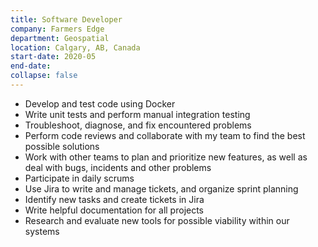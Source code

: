 ```yaml
---
title: Software Developer
company: Farmers Edge
department: Geospatial
location: Calgary, AB, Canada
start-date: 2020-05
end-date:
collapse: false
---
```

<section class="tasks">
<ul class="job-tasks">
<li>Develop and test code using Docker</li>
<li>Write unit tests and perform manual integration testing</li>
<li>Troubleshoot, diagnose, and fix encountered problems</li>
<li>Perform code reviews and collaborate with my team to find the best possible solutions</li>
<li>Work with other teams to plan and prioritize new features, as well as deal with bugs, incidents and other problems</li>
<li>Participate in daily scrums</li>
<li>Use Jira to write and manage tickets, and organize sprint planning</li>
<li>Identify new tasks and create tickets in Jira</li>
<li>Write helpful documentation for all projects</li>
<li>Research and evaluate new tools for possible viability within our systems</li>
</ul>
</section>
